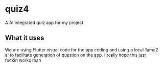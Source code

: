 # quiz4

A AI integrated quiz app for my project

## What it uses

We are using Flutter visual code for the app coding and using a local llama2 ai to facilitate generation of question on the app.
I really hope this just fuckin works man
